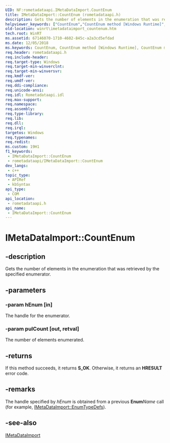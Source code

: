```yaml
---
UID: NF:rometadataapi.IMetaDataImport.CountEnum
title: IMetaDataImport::CountEnum (rometadataapi.h)
description: Gets the number of elements in the enumeration that was retrieved by the specified enumerator.
helpviewer_keywords: ["CountEnum","CountEnum method [Windows Runtime]","CountEnum method [Windows Runtime]","IMetaDataImport interface","IMetaDataImport interface [Windows Runtime]","CountEnum method","IMetaDataImport.CountEnum","IMetaDataImport::CountEnum","rometadataapi/IMetaDataImport::CountEnum","winrt.imetadataimport_countenum"]
old-location: winrt\imetadataimport_countenum.htm
tech.root: WinRT
ms.assetid: 67146070-1710-4602-845c-a2a3cd5efdad
ms.date: 12/05/2018
ms.keywords: CountEnum, CountEnum method [Windows Runtime], CountEnum method [Windows Runtime],IMetaDataImport interface, IMetaDataImport interface [Windows Runtime],CountEnum method, IMetaDataImport.CountEnum, IMetaDataImport::CountEnum, rometadataapi/IMetaDataImport::CountEnum, winrt.imetadataimport_countenum
req.header: rometadataapi.h
req.include-header: 
req.target-type: Windows
req.target-min-winverclnt: 
req.target-min-winversvr: 
req.kmdf-ver: 
req.umdf-ver: 
req.ddi-compliance: 
req.unicode-ansi: 
req.idl: Rometadataapi.idl
req.max-support: 
req.namespace: 
req.assembly: 
req.type-library: 
req.lib: 
req.dll: 
req.irql: 
targetos: Windows
req.typenames: 
req.redist: 
ms.custom: 19H1
f1_keywords:
 - IMetaDataImport::CountEnum
 - rometadataapi/IMetaDataImport::CountEnum
dev_langs:
 - c++
topic_type:
 - APIRef
 - kbSyntax
api_type:
 - COM
api_location:
 - rometadataapi.h
api_name:
 - IMetaDataImport::CountEnum
---
```


# IMetaDataImport::CountEnum


## -description

Gets the number of elements in the enumeration that was retrieved by the specified enumerator.

## -parameters

### -param hEnum [in]

The handle for the enumerator.

### -param pulCount [out, retval]

The number of elements enumerated.

## -returns

If this method succeeds, it returns <b xmlns:loc="http://microsoft.com/wdcml/l10n">S_OK</b>. Otherwise, it returns an <b xmlns:loc="http://microsoft.com/wdcml/l10n">HRESULT</b> error code.

## -remarks

The handle specified by <i>hEnum</i> is obtained from a previous <b>Enum</b><i>Name</i> call (for example, <a href="/windows/desktop/api/rometadataapi/nf-rometadataapi-imetadataimport-enumtypedefs">IMetaDataImport::EnumTypeDefs</a>).

## -see-also

<a href="/windows/desktop/api/rometadataapi/nn-rometadataapi-imetadataimport">IMetaDataImport</a>

